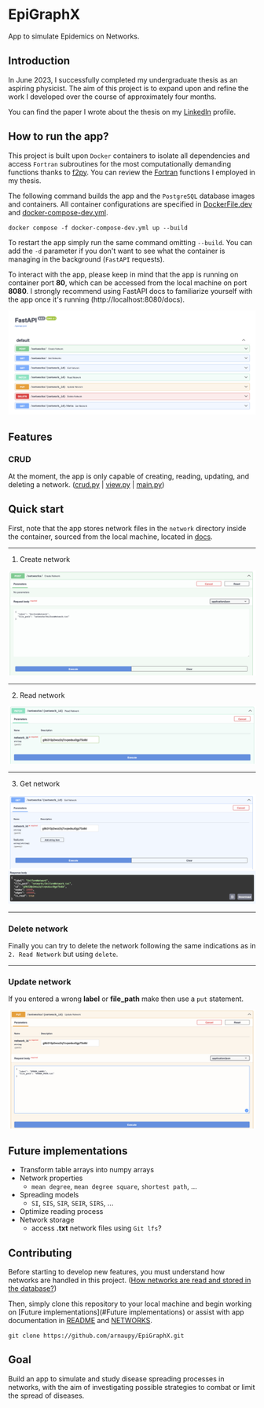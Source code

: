 # EpiGraphX


App to simulate Epidemics on Networks.

## Introduction

In June 2023, I successfully completed my undergraduate thesis as an aspiring physicist. The aim of this project is to expand upon and refine the work I developed over the course of approximately four months.

You can find the paper I wrote about the thesis on my [LinkedIn](https://www.linkedin.com/in/arnau-perez-perez/) profile.


## How to run the app?

This project is built upon `Docker` containers to isolate all dependencies and access `Fortran` subroutines for the most computationally demanding functions thanks to [f2py](https://numpy.org/doc/stable/f2py/). You can review the [Fortran](./docs/fortran) functions I employed in my thesis.

The following command builds the app and the `PostgreSQL` database images and containers. All container configurations are specified in [DockerFile.dev](./Dockerfile.dev) and [docker-compose-dev.yml](./docker-compose-dev.yml).
```
docker compose -f docker-compose-dev.yml up --build
```
To restart the app simply run the same command omitting `--build`. You can add the `-d` parameter if you don't want to see what the container is managing in the background (`FastAPI` requests).

To interact with the app, please keep in mind that the app is running on container port **80**, which can be accessed from the local machine on port **8080**. I strongly recommend using FastAPI docs to familiarize yourself with the app once it's running (http://localhost:8080/docs).

![App](./docs/images/AppDocs.png) 

## Features
### CRUD
At the moment, the app is only capable of creating, reading, updating, and deleting a network. ([crud.py](./app/crud.py) | [view.py](./app/view.py) | [main.py](./app/main.py))

## Quick start
First, note that the app stores network files in the `network` directory inside the container, sourced from the local machine, located in [docs](./docs/networks/).

---
1. Create network

![Create](./docs/images/QS_CreateNetwork.png)

---
2. Read network

![Read](./docs/images/QS_ReadNetwork.png)

---
3. Get network

![Get](./docs/images/QS_GetNetwork.png)
![Response](./docs/images/QS_GetResponse.png)

---
### Delete network
Finally you can try to delete the network following the same indications as in `2. Read Network` but using `delete`.

---
### Update network
If you entered a wrong **label** or **file_path** make then use a `put` statement.

![Update](./docs/images/QS_UpdateNetwork.png)

## Future implementations
- Transform table arrays into numpy arrays
- Network properties
    - `mean degree`, `mean degree square`, `shortest path`, ...   
- Spreading models
    - `SI`, `SIS`, `SIR`, `SEIR`, `SIRS`, ... 
- Optimize reading process
- Network storage
    - access **.txt** network files using `Git lfs`?

## Contributing
Before starting to develop new features, you must understand how networks are handled in this project. ([How networks are read and stored in the database?](./docs/NETWORKS.md))

Then, simply clone this repository to your local machine and begin working on [Future implementations](#Future implementations) or assist with app documentation in [README](./README.md) and [NETWORKS](./docs/NETWORKS.md).
```
git clone https://github.com/arnaupy/EpiGraphX.git
```

## Goal
Build an app to simulate and study disease spreading processes in networks, with the aim of investigating possible strategies to combat or limit the spread of diseases.

